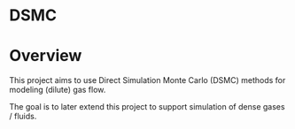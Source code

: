# DSMC

# Overview

This project aims to use Direct Simulation Monte Carlo (DSMC) methods for modeling (dilute) gas flow.

The goal is to later extend this project to support simulation of dense gases / fluids.
